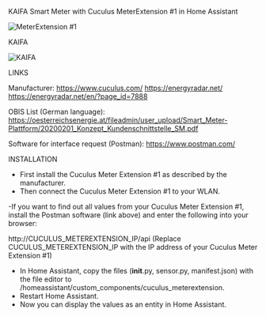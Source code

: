 KAIFA Smart Meter with Cuculus MeterExtension #1 in Home Assistant

![MeterExtension #1](https://github.com/user-attachments/assets/cf31232b-828a-49f7-9cfb-47d83e8427dc)

KAIFA

![KAIFA](https://github.com/user-attachments/assets/31d9c65e-d366-4ac7-89a0-3967a34fde61)


LINKS

Manufacturer:
https://www.cuculus.com/
https://energyradar.net/
https://energyradar.net/en/?page_id=7888

OBIS List (German language):
https://oesterreichsenergie.at/fileadmin/user_upload/Smart_Meter-Plattform/20200201_Konzept_Kundenschnittstelle_SM.pdf

Software for interface request (Postman):
https://www.postman.com/


INSTALLATION

- First install the Cuculus Meter Extension #1 as described by the manufacturer.
- Then connect the Cuculus Meter Extension #1 to your WLAN.

-If you want to find out all values from your Cuculus Meter Extension #1, install the Postman software (link above) and enter the following into your browser:

http://CUCULUS_METEREXTENSION_IP/api
(Replace CUCULUS_METEREXTENSION_IP with the IP address of your Cuculus Meter Extension #1)


- In Home Assistant, copy the files (__init__.py, sensor.py, manifest.json) with the file editor to /homeassistant/custom_components/cuculus_meterextension.
- Restart Home Assistant.
- Now you can display the values as an entity in Home Assistant.
